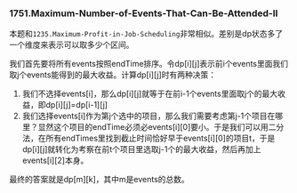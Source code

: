 ### 1751.Maximum-Number-of-Events-That-Can-Be-Attended-II

本题和```1235.Maximum-Profit-in-Job-Scheduling```非常相似。差别是dp状态多了一个维度来表示可以取多少个区间。

我们首先要将所有events按照endTime排序。令dp[i][j]表示前i个events里面我们取j个events能得到的最大收益。计算dp[i][j]时有两种决策：
1. 我们不选择events[i]，那么dp[i][j]就等于在前i-1个events里面取j个的最大收益，即dp[i][j]=dp[i-1][j]
2. 我们选择events[i]作为第j个选中的项目，那么我们需要考虑第j-1个项目在哪里？显然这个项目的endTime必须必events[i][0]要小。于是我们可以用二分法，在所有endTimes里找到截止时间恰好早于events[i][0]的项目t，于是dp[i][j]就转化为考察在前t个项目里选取j-1个的最大收益，然后再加上events[i][2]本身。

最终的答案就是dp[m][k]，其中m是events的总数。
